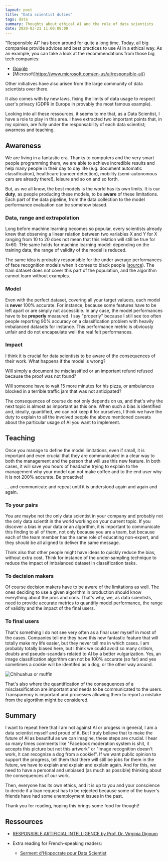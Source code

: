 ```yaml
---
layout: post
title: "Data scientist duties"
tags: data
summary: Thoughts about ethical AI and the role of data scientists
date: 2020-03-21 11:00:08:00
---
```



"Responsible AI" has been around for quite  a long time. Today, all big companies provide advices and best practices to use AI in a ethical way. As an example, you can take a look at the recommendations from those big tech companies:

- [Google](https://ai.google/responsibilities/responsible-ai-practices/)
- [Microsoft]https://www.microsoft.com/en-us/ai/responsible-ai()

Other initiatives have also arisen from the large community of data scientists over there.

It also comes with by new laws, fixing the limits of data usage to respect user's privacy (GDPR in Europe in provably the most famous example).

Looking into all these ressources, it seems to me that, as a Data Scientist, I have a role to play in this area. I have extracted two important points that, in my opinion, are fully under the responsability of each data scientist; awarness and teaching.


## Awareness

We are living in a fantastic era. Thanks to computers and the very smart people programming them, we are able to achieve incredible results and help many people in their day to day life (e.g. document automatic classification), healthcare (cancer detection), mobility (semi-autonomous cars are already there!), leisure and so on and so forth.

But, as we all know, the best models is the world has its own limits. It is our **duty**, as people producing these models, to be **aware** of these limitations. Each part of the data pipeline, from the data collection to the model performance evaluation can be somehow biased. 


### Data, range and extrapolation

Long before machine learning becomes so popular, every scientists already knew that observing a linear relation between two variables X and Y for X ranging from 10 to 20 does not mean that this relation will still be true for X=60. THe same holds for machine learning model: depending on the training data, the range of validity of the model is reduced.

The same idea is probably responsible for the under average performances of face recognition models when it comes to black people ([source](https://www.nist.gov/news-events/news/2019/12/nist-study-evaluates-effects-race-age-sex-face-recognition-software)). The train dataset does not cover this part of the population, and the algorithm cannot learn without examples.


### Model

Even with the perfect dataset, covering all your target valuees, each model is **never** 100% accurate. For instance, because some features have to be left apart or are simply not accessible. In any case, the model performances have to be **properly** measured. I say "properly" because I still see too often people reporting 90% accuracy on a classification problem with heavily imbalanced datasets for instance. This performance metric is obviously unfair and do not encapsulate well the real felt performances.


### Impact

I think it is crucial for data scientists to be aware of the consequences of their work. What happens if the model is wrong?

Will simply a document be misclassified or an important refund refused because the proof was not found?

Will someone have to wait 15 more minutes for his pizza, or ambulances blocked in a terrible traffic jam that was not anticipated?

The consequences of course do not only depends on us, and that's why the next topic is almost as important as this one. When such a bias is identified and, ideally, quantified, we can not keep it for ourselves, I think we have the duty to explain to all the involved people the above mentioned caveats about the particular usage of AI you want to implement.



## Teaching

Once you manage to define the model limitations, even if small, it is important and even crucial that they are communicated in a clear way to both the management and the person that will use this new feature. In both cases, it will save you hours of headache trying to explain to the management why your model can not make coffee and to the end user why it is not 200% accurate. Be proactive!

... and communicate and repeat until it is understood again and again and again.


### To your pairs

You are maybe not the only data scientist in your company and probably not the only data scientit in the world working on your current topic. If you discover a bias in your data or an algorithm, it is important to communicate this finding to all of them, not only because you are a team, but because each of the team member has the same role of educating non-expert, and they should be all aligned to deliver the same message.

Think also that other people might have ideas to quickly reduce the bias, without extra cost. Think for instance of the under-sampling technique to reduce the impact of imbalanced dataset in classification tasks.


### To decision makers

Of course decision makers have to be aware of the limitations as well. The ones deciding to use a given algorithm in production should know everything about the pros and cons. That's why, we, as data scientists, need to provide accurate metrics to quantifiy model performance, the range of validity and the impact of the final users. 

### To final users

That's something I do not see very often as a final user myself in most of the cases. Companies tell me they have this new fantastic feature that will totally make my life easier, but they never tell me in which cases. I am probably totally biased here, but I think we could avoid so many critism, doubts and pseudo-scandals related to AI by a better vulgarization. Yes, an image classification algorithm can not be 100% accurate (so far) and yes sometimes a cookie will be identifed as a dog, or the other way around.

![Chihuahua or muffin](https://external-preview.redd.it/BVA08vSHxrSC4B0sGBtrGM6q7sBzbhUluvr7SFmYzhM.jpg?auto=webp&s=fbfd6a93e1f4d982f79f31d33cd12fa7a83f7be3)

That's also where the quantification of the consequences of a misclassification are important and needs to be communicated to the users. Transparency is important and processes allowing them to report a mistake from the algortihm might be considered.


## Summary

I want to repeat here that I am not against AI or progess in general, I am a data scientist myself and proud of it. But I truly believe that to make the future of AI as beautiful as we can imagine, these steps are crucial. I hear so many times comments like "Facebook moderation system is shit, it accepts this picture but not this artwork" or "Image recognition doesn't work, it can recognize a dog from a cookie!". If we want public opinion to support the progress, tell them that there will still be jobs for them in the future, we have to explain and explain and explain again. And for this, we need to have a personal and unbiased (as much as possible) thinking about the consequences of our work.

Then, everyone has its own ethics, and it is up to you and your conscience to decide if a loan request has to be rejected because some of the buyer's friends have had some unemployment issues in the past.

Thank you for reading, hoping this brings some food for thought!



## Ressources

- [RESPONSIBLE ARTIFICIAL INTELLIGENCE by Prof. Dr. Virginia Dignum](https://ec.europa.eu/jrc/communities/sites/jrccties/files/03_dignum_v.pdf)

- Extra reading for French-speaking readers:
    - [Serment d'Hippocrate pour Data Scientist](https://hippocrate.tech/)
